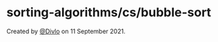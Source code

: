 # sorting-algorithms/cs/bubble-sort

Created by [@Divlo](https://github.com/Divlo) on 11 September 2021.
